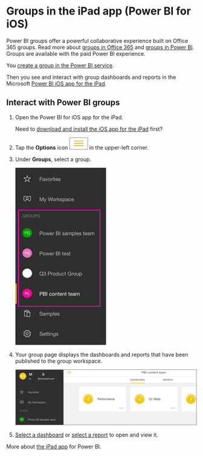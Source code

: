﻿<properties 
   pageTitle="Groups in the iPad app (Power BI for iOS)"
   description="Groups in the iPad app (Power BI for iOS)"
   services="powerbi" 
   documentationCenter="" 
   authors="pcw3187" 
   manager="mblythe" 
   editor=""
   tags=""/>
 
<tags
   ms.service="powerbi"
   ms.devlang="NA"
   ms.topic="article"
   ms.tgt_pltfrm="NA"
   ms.workload="powerbi"
   ms.date="10/14/2015"
   ms.author="v-pawrig"/>
# Groups in the iPad app (Power BI for iOS)

Power BI groups offer a powerful collaborative experience built on Office 365 groups. Read more about [groups in Office 365](https://support.office.com/en-US/Article/Find-help-about-Groups-in-Office-365-7a9b321f-b76a-4d53-b98b-a2b0b7946de1) and [groups in Power BI](https://support.powerbi.com/knowledgebase/articles/654247). Groups are available with the paid Power BI experience.

You [create a group in the Power BI service](https://support.powerbi.com/knowledgebase/articles/654250).

Then you see and interact with group dashboards and reports in the Microsoft [Power BI iOS app for the iPad](https://support.powerbi.com/knowledgebase/articles/467172). 


## Interact with Power BI groups

1.  Open the Power BI for iOS app for the iPad. 

    Need to [download and install the iOS app for the iPad](http://go.microsoft.com/fwlink/?LinkId=522062) first?

2.  Tap the **Options** icon ![](media/powerbi-service-mobile-groups-in-the-ipad-app/PBI_iPad_OptionsIcon.png) in the upper-left corner.

3.  Under **Groups**, select a group.

    ![](media/powerbi-service-mobile-groups-in-the-ipad-app/PBI_iPad_Groups.png)

4.  Your group page displays the dashboards and reports that have been published to the group workspace.

    ![](media/powerbi-service-mobile-groups-in-the-ipad-app/PBI_iPad_GroupDashes.png)

5.  [Select a dashboard](https://support.powerbi.com/knowledgebase/articles/467176) or [select a report](https://support.powerbi.com/knowledgebase/articles/467180) to open and view it.

More about [the iPad app](http://support.powerbi.com/knowledgebase/articles/467172) for Power BI.

